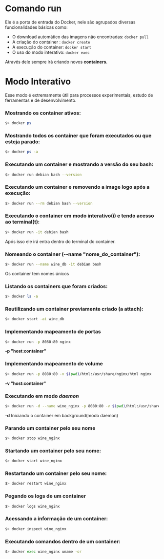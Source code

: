 # Comando **run**

Ele é a porta de entrada do Docker, nele são agrupados diversas funcionalidades básicas como:

- O download automático das imagens não encontradas: ```docker pull```
- A criação do container : ```docker create```
- A execução do container: ```docker start```
- O uso do modo interativo: ```docker exec```

Através dele sempre irá criando novos **containers**.

# Modo Interativo

Esse modo é extremamente útil para processos experimentais, estudo de ferramentas e de desenvolvimento.

### Mostrando os container ativos:
```sh 
$> docker ps
``` 
### Mostrando todos os container que foram executados ou que esteja parado:
```sh 
$> docker ps -a
``` 
### Executando um container e mostrando a versão do seu bash:
```sh 
$> docker run debian bash --version
``` 
### Executando um container e removendo a image logo após a execução:
```sh 
$> docker run --rm debian bash --version
``` 
### Executando o container em modo interativo(i) e tendo acesso ao terminal(t):
```sh 
$> docker run -it debian bash
```
Após isso ele irá entra dentro do terminal do container.

### Nomeando o container (--name "nome_do_container"):
```sh 
$> docker run --name wine_db -it debian bash
``` 
Os container tem nomes únicos

### Listando os containers que foram criados:
```sh 
$> docker ls -a
``` 
### Reutilizando um container previamente criado (a attach):
```sh 
$> docker start -ai wine_db
``` 
### Implementando mapeamento de portas
```sh 
$> docker run -p 8080:80 nginx
``` 
**-p "host:container"**

### Implementando mapeamento de volume
```sh 
$> docker run -p 8080:80 -v $(pwd)/html:/usr/share/nginx/html nginx
``` 
**-v "host:container"**

### Executando em modo *daemon*
```sh 
$> docker run -d --name wine_nginx -p 8080:80 -v $(pwd)/html:/usr/share/nginx/html nginx
``` 
**-d** Iniciando o container em background(modo daemon)

### Parando um container pelo seu nome
```sh 
$> docker stop wine_nginx
```
### Startando um container pelo seu nome:
```sh 
$> docker start wine_nginx
```

### Restartando um container pelo seu nome:
```sh 
$> docker restart wine_nginx
```

### Pegando os logs de um container
```sh 
$> docker logs wine_nginx
```

### Acessando a informação de um container:
```sh 
$> docker inspect wine_nginx
```

### Executando comandos dentro de um container:
```sh 
$> docker exec wine_nginx uname -or
```

